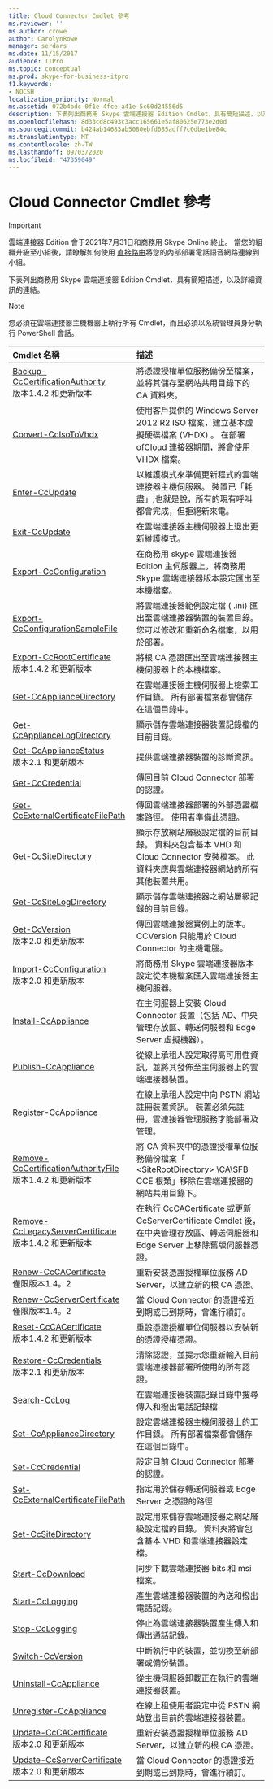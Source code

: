 ```yaml
---
title: Cloud Connector Cmdlet 參考
ms.reviewer: ''
ms.author: crowe
author: CarolynRowe
manager: serdars
ms.date: 11/15/2017
audience: ITPro
ms.topic: conceptual
ms.prod: skype-for-business-itpro
f1.keywords:
- NOCSH
localization_priority: Normal
ms.assetid: 072b4bdc-0f1e-4fce-a41e-5c60d24556d5
description: 下表列出商務用 Skype 雲端連接器 Edition Cmdlet，具有簡短描述，以及詳細資訊的連結。
ms.openlocfilehash: 8d33cd8c493c3acc165661e5af80625e773e2d0d
ms.sourcegitcommit: b424ab14683ab5080ebfd085adff7c0dbe1be84c
ms.translationtype: MT
ms.contentlocale: zh-TW
ms.lasthandoff: 09/03/2020
ms.locfileid: "47359049"
---
```

# <a name="cloud-connector-cmdlet-reference"></a>Cloud Connector Cmdlet 參考
 
> [!Important]
> 雲端連接器 Edition 會于2021年7月31日和商務用 Skype Online 終止。 當您的組織升級至小組後，請瞭解如何使用 [直接路由](https://docs.microsoft.com/MicrosoftTeams/direct-routing-landing-page)將您的內部部署電話語音網路連線到小組。

下表列出商務用 Skype 雲端連接器 Edition Cmdlet，具有簡短描述，以及詳細資訊的連結。
  
> [!NOTE]
> 您必須在雲端連接器主機機器上執行所有 Cmdlet，而且必須以系統管理員身分執行 PowerShell 會話。 
  
|**Cmdlet 名稱**|**描述**|
|:-----|:-----|
|[Backup-CcCertificationAuthority](backup-cccertificationauthority.md) <br/> 版本1.4.2 和更新版本  <br/> |將憑證授權單位服務備份至檔案，並將其儲存至網站共用目錄下的 CA 資料夾。     <br/> |
|[Convert-CcIsoToVhdx](convert-ccisotovhdx.md) <br/> |使用客戶提供的 Windows Server 2012 R2 ISO 檔案，建立基本虛擬硬碟檔案 (VHDX) 。 在部署 ofCloud 連接器期間，將會使用 VHDX 檔案。  <br/> |
|[Enter-CcUpdate](enter-ccupdate.md) <br/> |以維護模式來準備更新程式的雲端連接器主機伺服器。 裝置已「耗盡」;也就是說，所有的現有呼叫都會完成，但拒絕新來電。  <br/> |
|[Exit-CcUpdate](exit-ccupdate.md) <br/> |在雲端連接器主機伺服器上退出更新維護模式。  <br/> |
|[Export-CcConfiguration](export-ccconfiguration.md) <br/> | 在商務用 skype 雲端連接器 Edition 主伺服器上，將商務用 Skype 雲端連接器版本設定匯出至本機檔案。 <br/> |
|[Export-CcConfigurationSampleFile](export-ccconfigurationsamplefile.md) <br/> |將雲端連接器範例設定檔 ( .ini) 匯出至雲端連接器裝置的裝置目錄。 您可以修改和重新命名檔案，以用於部署。  <br/> |
|[Export-CcRootCertificate](export-ccrootcertificate.md) <br/> 版本1.4.2 和更新版本  <br/> |將根 CA 憑證匯出至雲端連接器主機伺服器上的本機檔案。  <br/> |
|[Get-CcApplianceDirectory](get-ccappliancedirectory.md) <br/> |在雲端連接器主機伺服器上檢索工作目錄。 所有部署檔案都會儲存在這個目錄中。  <br/> |
|[Get-CcApplianceLogDirectory](get-ccappliancelogdirectory.md) <br/> |顯示儲存雲端連接器裝置記錄檔的目前目錄。  <br/> |
|[Get-CcApplianceStatus](get-ccappliancestatus.md) <br/> 版本2.1 和更新版本  <br/> |提供雲端連接器裝置的診斷資訊。  <br/> |
|[Get-CcCredential](get-cccredential.md) <br/> |傳回目前 Cloud Connector 部署的認證。  <br/> |
|[Get-CcExternalCertificateFilePath](get-ccexternalcertificatefilepath.md) <br/> |傳回雲端連接器部署的外部憑證檔案路徑。 使用者準備此憑證。  <br/> |
|[Get-CcSiteDirectory](get-ccsitedirectory.md) <br/> |顯示存放網站層級設定檔的目前目錄。 資料夾包含基本 VHD 和 Cloud Connector 安裝檔案。 此資料夾應與雲端連接器網站的所有其他裝置共用。  <br/> |
|[Get-CcSiteLogDirectory](get-ccsitelogdirectory.md) <br/> |顯示儲存雲端連接器之網站層級記錄的目前目錄。  <br/> |
|[Get-CcVersion](get-ccversion.md) <br/> 版本2.0 和更新版本  <br/> |傳回雲端連接器實例上的版本。 CCVersion 只能用於 Cloud Connector 的主機電腦。  <br/> |
|[Import-CcConfiguration](import-ccconfiguration.md) <br/> 版本2.0 和更新版本  <br/> |將商務用 Skype 雲端連接器版本設定從本機檔案匯入雲端連接器主機伺服器。  <br/> |
|[Install-CcAppliance](install-ccappliance.md) <br/> |在主伺服器上安裝 Cloud Connector 裝置（包括 AD、中央管理存放區、轉送伺服器和 Edge Server 虛擬機器）。  <br/> |
|[Publish-CcAppliance](publish-ccappliance.md) <br/> | 從線上承租人設定取得高可用性資訊，並將其發佈至主伺服器上的雲端連接器裝置。 <br/> |
|[Register-CcAppliance](register-ccappliance.md) <br/> | 在線上承租人設定中向 PSTN 網站註冊裝置資訊。 裝置必須先註冊，雲連接器管理服務才能部署及管理。 <br/> |
|[Remove-CcCertificationAuthorityFile](remove-cccertificationauthorityfile.md) <br/> 版本1.4.2 和更新版本  <br/> |將 CA 資料夾中的憑證授權單位服務備份檔案「 \<SiteRootDirectory\> \CA\SFB CCE 根類」移除在雲端連接器的網站共用目錄下。  <br/> |
|[Remove-CcLegacyServerCertificate](remove-cclegacyservercertificate.md) <br/> 版本1.4.2 和更新版本  <br/> |在執行 CcCACertificate 或更新 CcServerCertificate Cmdlet 後，在中央管理存放區、轉送伺服器和 Edge Server 上移除舊版伺服器憑證。  <br/> |
|[Renew-CcCACertificate](renew-cccacertificate.md) <br/> 僅限版本1.4。2  <br/> |重新安裝憑證授權單位服務 AD Server，以建立新的根 CA 憑證。  <br/> |
|[Renew-CcServerCertificate](renew-ccservercertificate.md) <br/> 僅限版本1.4。2  <br/> |當 Cloud Connector 的憑證接近到期或已到期時，會進行續訂。  <br/> |
|[Reset-CcCACertificate](reset-cccacertificate.md) <br/> 版本1.4.2 和更新版本  <br/> |重設憑證授權單位伺服器以安裝新的憑證授權憑證。  <br/> |
|[Restore-CcCredentials](restore-cccredentials.md) <br/> 版本2.1 和更新版本  <br/> |清除認證，並提示您重新輸入目前雲端連接器部署所使用的所有認證。  <br/> |
|[Search-CcLog](search-cclog.md) <br/> |在雲端連接器裝置記錄目錄中搜尋傳入和撥出電話記錄檔  <br/> |
|[Set-CcApplianceDirectory](set-ccappliancedirectory.md) <br/> |設定雲端連接器主機伺服器上的工作目錄。 所有部署檔案都會儲存在這個目錄中。  <br/> |
|[Set-CcCredential](set-cccredential.md) <br/> |設定目前 Cloud Connector 部署的認證。  <br/> |
|[Set-CcExternalCertificateFilePath](set-ccexternalcertificatefilepath.md) <br/> |指定用於儲存轉送伺服器或 Edge Server 之憑證的路徑  <br/> |
|[Set-CcSiteDirectory](set-ccsitedirectory.md) <br/> |設定用來儲存雲端連接器之網站層級設定檔的目錄。 資料夾將會包含基本 VHD 和雲端連接器設定檔。  <br/> |
|[Start-CcDownload](start-ccdownload.md) <br/> |同步下載雲端連接器 bits 和 msi 檔案。  <br/> |
|[Start-CcLogging](start-cclogging.md) <br/> |產生雲端連接器裝置的內送和撥出電話記錄。  <br/> |
|[Stop-CcLogging](stop-cclogging.md) <br/> |停止為雲端連接器裝置產生傳入和傳出通話記錄。  <br/> |
|[Switch-CcVersion](switch-ccversion.md) <br/> |中斷執行中的裝置，並切換至新部署或備份裝置。  <br/> |
|[Uninstall-CcAppliance](uninstall-ccappliance.md) <br/> |從主機伺服器卸載正在執行的雲端連接器裝置。  <br/> |
|[Unregister-CcAppliance](unregister-ccappliance.md) <br/> |在線上租使用者設定中從 PSTN 網站登出目前的雲端連接器裝置。  <br/> |
|[Update-CcCACertificate](update-cccacertificate.md) <br/> 版本2.0 和更新版本  <br/> |重新安裝憑證授權單位服務 AD Server，以建立新的根 CA 憑證。  <br/> |
|[Update-CcServerCertificate](update-ccservercertificate.md) <br/> 版本2.0 和更新版本  <br/> |當 Cloud Connector 的憑證接近到期或已到期時，會進行續訂。  <br/> |
   

